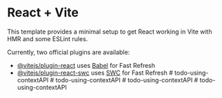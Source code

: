# React + Vite

This template provides a minimal setup to get React working in Vite with HMR and some ESLint rules.

Currently, two official plugins are available:

- [@vitejs/plugin-react](https://github.com/vitejs/vite-plugin-react/blob/main/packages/plugin-react/README.md) uses [Babel](https://babeljs.io/) for Fast Refresh
- [@vitejs/plugin-react-swc](https://github.com/vitejs/vite-plugin-react-swc) uses [SWC](https://swc.rs/) for Fast Refresh
#   t o d o - u s i n g - c o n t e x t A P I  
 #   t o d o - u s i n g - c o n t e x t A P I  
 #   t o d o - u s i n g - c o n t e x t A P I  
 #   t o d o - u s i n g - c o n t e x t A P I  
 
